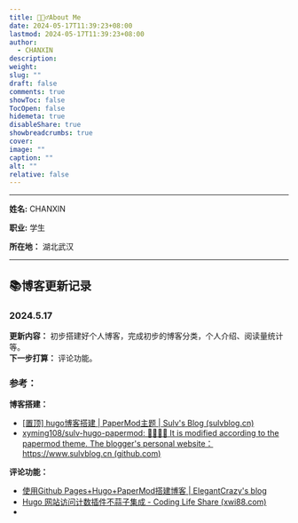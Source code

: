 ```yaml
---
title: 🙋🏻‍♂️About Me
date: 2024-05-17T11:39:23+08:00
lastmod: 2024-05-17T11:39:23+08:00
author:
  - CHANXIN
description: 
weight: 
slug: ""
draft: false
comments: true
showToc: false
TocOpen: false
hidemeta: true
disableShare: true
showbreadcrumbs: true
cover: 
image: ""
caption: ""
alt: ""
relative: false
---
```

---

**姓名:** CHANXIN  

**职业:** 学生  

**所在地：** 湖北武汉

----
## 📚博客更新记录
### 2024.5.17
**更新内容：** 初步搭建好个人博客，完成初步的博客分类，个人介绍、阅读量统计等。  
**下一步打算：** 评论功能。  
### 参考：
**博客搭建：**  
- [[置顶] hugo博客搭建 | PaperMod主题 | Sulv's Blog (sulvblog.cn)](https://www.sulvblog.cn/posts/blog/build_hugo/)
- [xyming108/sulv-hugo-papermod: 👏🏻👏🏻 It is modified according to the papermod theme. The blogger's personal website：https://www.sulvblog.cn (github.com)](https://github.com/xyming108/sulv-hugo-papermod/tree/main)  

**评论功能：**   
- [使用Github Pages+Hugo+PaperMod搭建博客 | ElegantCrazy's blog](https://www.elegantcrazy.com/posts/blog/build-blog-with-github-pages-hugo-and-papermod/)  
- [Hugo 网站访问计数插件不蒜子集成 - Coding Life Share (xwi88.com)](https://xwi88.com/hugo-plugin-busuanzi/)  
- 
